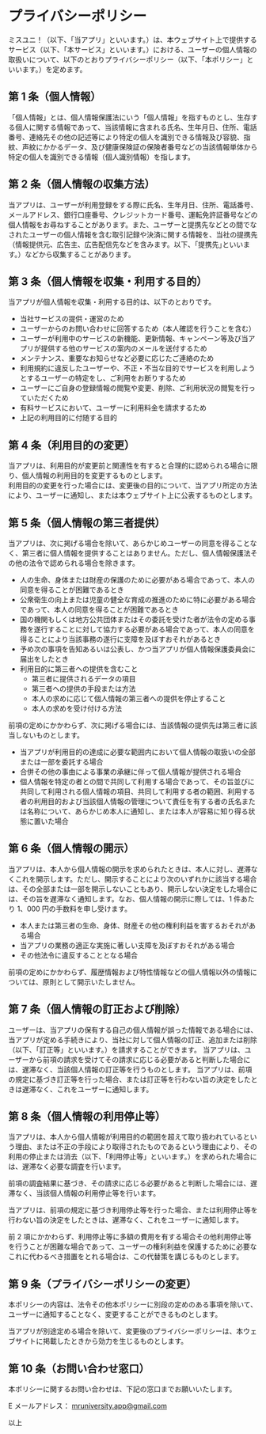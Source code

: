 # プライバシーポリシー

ミスユニ！（以下、「当アプリ」といいます。）は、本ウェブサイト上で提供するサービス（以下、「本サービス」といいます。）における、ユーザーの個人情報の取扱いについて、以下のとおりプライバシーポリシー（以下、「本ポリシー」といいます。）を定めます。

## 第 1 条（個人情報）

「個人情報」とは、個人情報保護法にいう「個人情報」を指すものとし、生存する個人に関する情報であって、当該情報に含まれる氏名、生年月日、住所、電話番号、連絡先その他の記述等により特定の個人を識別できる情報及び容貌、指紋、声紋にかかるデータ、及び健康保険証の保険者番号などの当該情報単体から特定の個人を識別できる情報（個人識別情報）を指します。

## 第 2 条（個人情報の収集方法）

当アプリは、ユーザーが利用登録をする際に氏名、生年月日、住所、電話番号、メールアドレス、銀行口座番号、クレジットカード番号、運転免許証番号などの個人情報をお尋ねすることがあります。また、ユーザーと提携先などとの間でなされたユーザーの個人情報を含む取引記録や決済に関する情報を、当社の提携先（情報提供元、広告主、広告配信先などを含みます。以下、｢提携先｣といいます。）などから収集することがあります。

## 第 3 条（個人情報を収集・利用する目的）

当アプリが個人情報を収集・利用する目的は、以下のとおりです。

-   当社サービスの提供・運営のため
-   ユーザーからのお問い合わせに回答するため（本人確認を行うことを含む）
-   ユーザーが利用中のサービスの新機能、更新情報、キャンペーン等及び当アプリが提供する他のサービスの案内のメールを送付するため
-   メンテナンス、重要なお知らせなど必要に応じたご連絡のため
-   利用規約に違反したユーザーや、不正・不当な目的でサービスを利用しようとするユーザーの特定をし、ご利用をお断りするため
-   ユーザーにご自身の登録情報の閲覧や変更、削除、ご利用状況の閲覧を行っていただくため
-   有料サービスにおいて、ユーザーに利用料金を請求するため
-   上記の利用目的に付随する目的

## 第 4 条（利用目的の変更）

当アプリは、利用目的が変更前と関連性を有すると合理的に認められる場合に限り、個人情報の利用目的を変更するものとします。  
利用目的の変更を行った場合には、変更後の目的について、当アプリ所定の方法により、ユーザーに通知し、または本ウェブサイト上に公表するものとします。

## 第 5 条（個人情報の第三者提供）

当アプリは、次に掲げる場合を除いて、あらかじめユーザーの同意を得ることなく、第三者に個人情報を提供することはありません。ただし、個人情報保護法その他の法令で認められる場合を除きます。

-   人の生命、身体または財産の保護のために必要がある場合であって、本人の同意を得ることが困難であるとき
-   公衆衛生の向上または児童の健全な育成の推進のために特に必要がある場合であって、本人の同意を得ることが困難であるとき
-   国の機関もしくは地方公共団体またはその委託を受けた者が法令の定める事務を遂行することに対して協力する必要がある場合であって、本人の同意を得ることにより当該事務の遂行に支障を及ぼすおそれがあるとき
-   予め次の事項を告知あるいは公表し、かつ当アプリが個人情報保護委員会に届出をしたとき
-   利用目的に第三者への提供を含むこと
    -   第三者に提供されるデータの項目
    -   第三者への提供の手段または方法
    -   本人の求めに応じて個人情報の第三者への提供を停止すること
    -   本人の求めを受け付ける方法

前項の定めにかかわらず、次に掲げる場合には、当該情報の提供先は第三者に該当しないものとします。

-   当アプリが利用目的の達成に必要な範囲内において個人情報の取扱いの全部または一部を委託する場合
-   合併その他の事由による事業の承継に伴って個人情報が提供される場合
-   個人情報を特定の者との間で共同して利用する場合であって、その旨並びに共同して利用される個人情報の項目、共同して利用する者の範囲、利用する者の利用目的および当該個人情報の管理について責任を有する者の氏名または名称について、あらかじめ本人に通知し、または本人が容易に知り得る状態に置いた場合

## 第 6 条（個人情報の開示）

当アプリは、本人から個人情報の開示を求められたときは、本人に対し、遅滞なくこれを開示します。ただし、開示することにより次のいずれかに該当する場合は、その全部または一部を開示しないこともあり、開示しない決定をした場合には、その旨を遅滞なく通知します。なお、個人情報の開示に際しては、1 件あたり 1、000 円の手数料を申し受けます。

-   本人または第三者の生命、身体、財産その他の権利利益を害するおそれがある場合
-   当アプリの業務の適正な実施に著しい支障を及ぼすおそれがある場合
-   その他法令に違反することとなる場合

前項の定めにかかわらず、履歴情報および特性情報などの個人情報以外の情報については、原則として開示いたしません。

## 第 7 条（個人情報の訂正および削除）

ユーザーは、当アプリの保有する自己の個人情報が誤った情報である場合には、当アプリが定める手続きにより、当社に対して個人情報の訂正、追加または削除（以下、「訂正等」といいます。）を請求することができます。
当アプリは、ユーザーから前項の請求を受けてその請求に応じる必要があると判断した場合には、遅滞なく、当該個人情報の訂正等を行うものとします。
当アプリは、前項の規定に基づき訂正等を行った場合、または訂正等を行わない旨の決定をしたときは遅滞なく、これをユーザーに通知します。

## 第 8 条（個人情報の利用停止等）

当アプリは、本人から個人情報が利用目的の範囲を超えて取り扱われているという理由、または不正の手段により取得されたものであるという理由により、その利用の停止または消去（以下、「利用停止等」といいます。）を求められた場合には、遅滞なく必要な調査を行います。

前項の調査結果に基づき、その請求に応じる必要があると判断した場合には、遅滞なく、当該個人情報の利用停止等を行います。

当アプリは、前項の規定に基づき利用停止等を行った場合、または利用停止等を行わない旨の決定をしたときは、遅滞なく、これをユーザーに通知します。

前 2 項にかかわらず、利用停止等に多額の費用を有する場合その他利用停止等を行うことが困難な場合であって、ユーザーの権利利益を保護するために必要なこれに代わるべき措置をとれる場合は、この代替策を講じるものとします。

## 第 9 条（プライバシーポリシーの変更）

本ポリシーの内容は、法令その他本ポリシーに別段の定めのある事項を除いて、ユーザーに通知することなく、変更することができるものとします。

当アプリが別途定める場合を除いて、変更後のプライバシーポリシーは、本ウェブサイトに掲載したときから効力を生じるものとします。

## 第 10 条（お問い合わせ窓口）

本ポリシーに関するお問い合わせは、下記の窓口までお願いいたします。

E メールアドレス： mruniversity.app@gmail.com

以上
